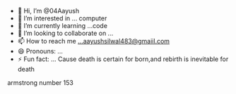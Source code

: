 - 👋 Hi, I’m @04Aayush
- 👀 I’m interested in ... computer
- 🌱 I’m currently learning ...code
- 💞️ I’m looking to collaborate on ...
- 📫 How to reach me ...aayushsilwal483@gmaiil.com
- 😄 Pronouns: ...
- ⚡ Fun fact: ... Cause death is certain for born,and rebirth is inevitable for death

<!---
04Aayush/04Aayush is a ✨ special ✨ repository because its `README.md` (this file) appears on your GitHub profile.
You can click the Preview link to take a look at your changes.
--->
armstrong number 153 
